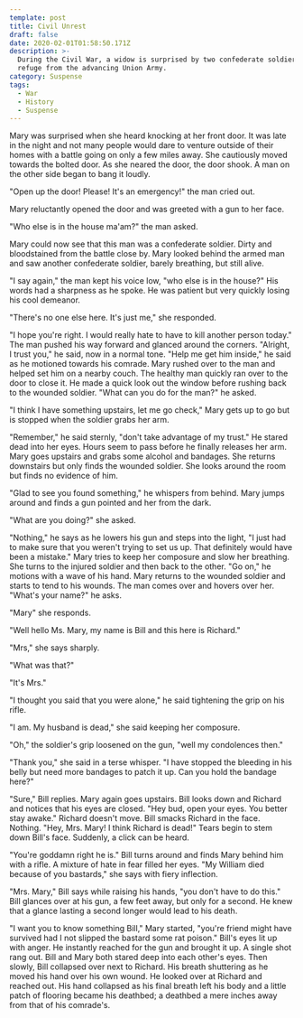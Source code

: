 ```yaml
---
template: post
title: Civil Unrest
draft: false
date: 2020-02-01T01:58:50.171Z
description: >-
  During the Civil War, a widow is surprised by two confederate soldiers seeking
  refuge from the advancing Union Army.
category: Suspense
tags:
  - War
  - History
  - Suspense
---
```

Mary was surprised when she heard knocking at her front door. It was late in the night and not many people would dare to venture outside of their homes with a battle going on only a few miles away. She cautiously moved towards the bolted door. As she neared the door, the door shook. A man on the other side began to bang it loudly.

"Open up the door! Please! It's an emergency!" the man cried out. 

Mary reluctantly opened the door and was greeted with a gun to her face.

"Who else is in the house ma'am?" the man asked.

Mary could now see that this man was a confederate soldier. Dirty and bloodstained from the battle close by. Mary looked behind the armed man and saw another confederate soldier, barely breathing, but still alive. 

"I say again," the man kept his voice low, "who else is in the house?" His words had a sharpness as he spoke. He was patient but very quickly losing his cool demeanor. 

"There's no one else here. It's just me," she responded.

"I hope you're right. I would really hate to have to kill another person today." The man pushed his way forward and glanced around the corners. "Alright, I trust you," he said, now in a normal tone. "Help me get him inside," he said as he motioned towards his comrade. Mary rushed over to the man and helped set him on a nearby couch. The healthy man quickly ran over to the door to close it. He made a quick look out the window before rushing back to the wounded soldier. "What can you do for the man?" he asked. 

"I think I have something upstairs, let me go check," Mary gets up to go but is stopped when the soldier grabs her arm. 

"Remember," he said sternly, "don't take advantage of my trust." He stared dead into her eyes. Hours seem to pass before he finally releases her arm. Mary goes upstairs and grabs some alcohol and bandages. She returns downstairs but only finds the wounded soldier. She looks around the room but finds no evidence of him. 

"Glad to see you found something," he whispers from behind. Mary jumps around and finds a gun pointed and her from the dark. 

"What are you doing?" she asked.

"Nothing," he says as he lowers his gun and steps into the light, "I just had to make sure that you weren't trying to set us up. That definitely would have been a mistake." Mary tries to keep her composure and slow her breathing. She turns to the injured soldier and then back to the other. "Go on," he motions with a wave of his hand.  Mary returns to the wounded soldier and starts to tend to his wounds. The man comes over and hovers over her. "What's your name?" he asks.

"Mary" she responds. 

"Well hello Ms. Mary, my name is Bill and this here is Richard."

"Mrs," she says sharply.

"What was that?"

"It's Mrs."

"I thought you said that you were alone," he said tightening the grip on his rifle.

"I am. My husband is dead," she said keeping her composure. 

"Oh," the soldier's grip loosened on the gun, "well my condolences then." 

"Thank you," she said in a terse whisper. "I have stopped the bleeding in his belly but need more bandages to patch it up. Can you hold the bandage here?"

"Sure," Bill replies. Mary again goes upstairs. Bill looks down and Richard and notices that his eyes are closed. "Hey bud, open your eyes. You better stay awake." Richard doesn't move. Bill smacks Richard in the face. Nothing. "Hey, Mrs. Mary! I think Richard is dead!" Tears begin to stem down Bill's face. Suddenly, a click can be heard.

"You're goddamn right he is." Bill turns around and finds Mary behind him with a rifle. A mixture of hate in fear filled her eyes. "My William died because of you bastards," she says with fiery inflection.

"Mrs. Mary," Bill says while raising his hands, "you don't have to do this." Bill glances over at his gun, a few feet away, but only for a second. He knew that a glance lasting a second longer would lead to his death. 

"I want you to know something Bill," Mary started, "you're friend might have survived had I not slipped the bastard some rat poison." Bill's eyes lit up with anger. He instantly reached for the gun and brought it up. A single shot rang out. Bill and Mary both stared deep into each other's eyes. Then slowly, Bill collapsed over next to Richard. His breath shuttering as he moved his hand over his own wound. He looked over at Richard and reached out. His hand collapsed as his final breath left his body and a little patch of flooring became his deathbed; a deathbed a mere inches away from that of his comrade's.
